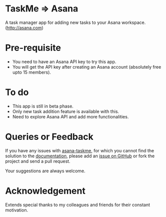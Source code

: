 # TaskMe => Asana 

 A task manager app for adding new tasks to your Asana workspace. (http://asana.com)

# Pre-requisite

 * You need to have an Asana API key to try this app. 
 * You will get the API key after creating an Asana account (absolutely free upto 15 members).

# To do
 * This app is still in beta phase. 
 * Only new task addition feature is available with this. 
 * Need to explore Asana API and add more functionalities.
 
# Queries or Feedback

 If you have any issues with [asana-taskme](https://github.com/Jrakesh/asana-taskme), for which you cannot find the solution to the [documentation](https://github.com/Jrakesh/asana-taskme), please add an [issue on GitHub](https://github.com/Jrakesh/asana-taskme/issues) or fork the project and send a pull request.

 Your suggestions are always welcome.


# Acknowledgement

 Extends special thanks to my colleagues and friends for their constant motivation.
